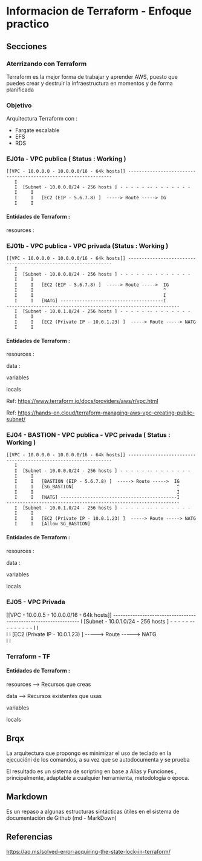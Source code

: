 <!-- Proyecto : # docs-tf -->
# Informacion de Terraform - Enfoque practico
<!-- Nivel 0 -  V0.0.3 - 2022 Ago-->

## Secciones

### Aterrizando con Terraform

Terraform es la mejor forma de trabajar y aprender AWS, puesto que puedes crear y destruir la infraestructura en momentos y de forma planificada

### Objetivo 

Arquitectura Terraform con : 

- Fargate escalable
- EFS
- RDS

<!-- ==--==--==--==--==--==--==--==--==--==--==--==--==--==--==-- -->
<!--                        Ejercicio 01-a                        -->
<!-- ==--==--==--==--==--==--==--==--==--==--==--==--==--==--==-- -->

### EJ01a - VPC publica ( Status : Working )

```
[[VPC - 10.0.0.0 - 10.0.0.0/16 - 64k hosts]] ----------------------------------------------------------------
   I
   I  [Subnet - 10.0.0.0/24 - 256 hosts ] - - - - - -- - - - - - - - 
   I     I   
   I     I   [EC2 (EIP - 5.6.7.8) ]  -----> Route -----> IG  
   I     I
```

#### Entidades de Terraform : 

resources :

<!-- ==--==--==--==--==--==--==--==--==--==--==--==--==--==--==-- -->
<!--                        Ejercicio 01-b                        -->
<!-- ==--==--==--==--==--==--==--==--==--==--==--==--==--==--==-- -->


### EJ01b - VPC publica - VPC privada (Status : Working ) 

```
[[VPC - 10.0.0.0 - 10.0.0.0/16 - 64k hosts]] ----------------------------------------------------------------
   I
   I  [Subnet - 10.0.0.0/24 - 256 hosts ] - - - - - -- - - - - - - - 
   I     I   
   I     I   [EC2 (EIP - 5.6.7.8) ]  -----> Route ----->  IG  
   I     I                                                ^
   I     I                                                I 
   I     I   [NATG] --------------------------------------I
----------------------------------------------------------------
   I  [Subnet - 10.0.1.0/24 - 256 hosts ] - - - - - -- - - - - - - - 
   I     I   
   I     I   [EC2 (Private IP - 10.0.1.23) ]  -----> Route -----> NATG  
   I     I

```

#### Entidades de Terraform : 

resources :

data : 

variables 

locals


Ref: https://www.terraform.io/docs/providers/aws/r/vpc.html

Ref: https://hands-on.cloud/terraform-managing-aws-vpc-creating-public-subnet/


<!-- ==--==--==--==--==--==--==--==--==--==--==--==--==--==--==-- -->
<!--                        Ejercicio 04                          -->
<!-- ==--==--==--==--==--==--==--==--==--==--==--==--==--==--==-- -->

### EJ04 - BASTION - VPC publica - VPC privada ( Status : Working ) 

```
[[VPC - 10.0.0.0 - 10.0.0.0/16 - 64k hosts]] ----------------------------------------------------------------
   I
   I  [Subnet - 10.0.0.0/24 - 256 hosts ] - - - - - -- - - - - - - - 
   I     I   
   I     I   [BASTION (EIP - 5.6.7.8) ]  -----> Route ----->  IG  
   I     I   [SG_BASTION]                                      ^
   I     I                                                     I 
   I     I   [NATG] -------------------------------------------I
----------------------------------------------------------------
   I  [Subnet - 10.0.1.0/24 - 256 hosts ] - - - - - -- - - - - - - - 
   I     I   
   I     I   [EC2 (Private IP - 10.0.1.23) ]  -----> Route -----> NATG  
   I     I   [Allow SG_BASTION]

```

#### Entidades de Terraform : 

resources :

data : 

variables 

locals


<!-- ==--==--==--==--==--==--==--==--==--==--==--==--==--==--==-- -->
<!--                        Ejercicio 05                          -->
<!-- ==--==--==--==--==--==--==--==--==--==--==--==--==--==--==-- -->

### EJ05 - VPC Privada

[[VPC - 10.0.0.5 - 10.0.0.0/16 - 64k hosts]] ----------------------------------------------------------------
   I  [Subnet - 10.0.1.0/24 - 256 hosts ] - - - - - -- - - - - - - - 
   I     I   
   I     I   [EC2 (Private IP - 10.0.1.23) ]  -----> Route -----> NATG  
   I     I


### Terraform - TF

#### Entidades de Terraform : 

resources --> Recursos que creas

data      --> Recursos existentes que usas

variables 

locals


<!-- ==--==--==--==--==--==--==--==--==--==--==--==--==--==--==-- -->

## Brqx

La arquitectura que propongo es minimizar el uso de teclado en la ejecucióni de los comandos, a su vez que se autodocumenta y se prueba

El resultado es un sistema de scripting en base a Alias y Funciones , principalmente, adaptable a cualquier herramienta, metodología o época.

<!-- ==--==--==--==--==--==--==--==--==--==--==--==--==--==--==-- -->

## Markdown

Es un repaso a algunas estructuras sintácticas útiles en el sistema de documentación de Github (md - MarkDown)

<!-- ==--==--==--==--==--==--==--==--==--==--==--==--==--==--==-- -->

## Referencias

https://ao.ms/solved-error-acquiring-the-state-lock-in-terraform/

